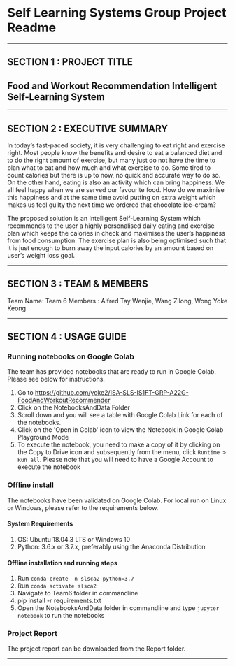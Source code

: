 # Self Learning Systems Group Project Readme
---

## SECTION 1 : PROJECT TITLE
## Food and Workout Recommendation Intelligent Self-Learning System
  
---
## SECTION 2 : EXECUTIVE SUMMARY
In today’s fast-paced society, it is very challenging to eat right and exercise right. Most people know the benefits and desire to eat a balanced diet and to do the right amount of exercise, but many just do not have the time to plan what to eat and how much and what exercise to do. Some tired to count calories but there is up to now, no quick and accurate way to do so. 
On the other hand, eating is also an activity which can bring happiness. We all feel happy when we are served our favourite food. How do we maximise this happiness and at the same time avoid putting on extra weight which makes us feel guilty the next time we ordered that chocolate ice-cream? 

The proposed solution is an Intelligent Self-Learning System which recommends to the user a highly personalised daily eating and exercise plan which keeps the calories in check and maximises the user’s happiness from food consumption. The exercise plan is also being optimised such that it is just enough to burn away the input calories by an amount based on user’s weight loss goal. 

---
## SECTION 3 : TEAM & MEMBERS
Team Name: Team 6
Members  : Alfred Tay Wenjie, Wang Zilong, Wong Yoke Keong

---
## SECTION 4 : USAGE GUIDE

### Running notebooks on Google Colab

The team has provided notebooks that are ready to run in Google Colab. Please see below for instructions.

1. Go to https://github.com/yoke2/ISA-SLS-IS1FT-GRP-A22G-FoodAndWorkoutRecommender
2. Click on the NotebooksAndData Folder
3. Scroll down and you will see a table with Google Colab Link for each of the notebooks.
4. Click on the 'Open in Colab' icon to view the Notebook in Google Colab Playground Mode
5. To execute the notebook, you need to make a copy of it by clicking on the Copy to Drive icon and subsequently from the menu, click `Runtime > Run all`. Please note that you will need to have a Google Account to execute the notebook

### Offline install

The notebooks have been validated on Google Colab. For local run on Linux or Windows, please refer to the requirements below.  

#### System Requirements
1. OS: Ubuntu 18.04.3 LTS or Windows 10
2. Python: 3.6.x or 3.7.x, preferably using the Anaconda Distribution

#### Offline installation and running steps
1. Run `conda create -n slsca2 python=3.7`
2. Run `conda activate slsca2`
3. Navigate to Team6 folder in commandline
4. pip install -r requirements.txt
5. Open the NotebooksAndData folder in commandline and type `jupyter notebook` to run the notebooks


### Project Report
The project report can be downloaded from the Report folder.

---